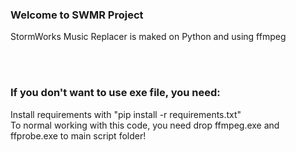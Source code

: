 ### Welcome to SWMR Project

StormWorks Music Replacer is maked on Python and using ffmpeg



</br>
</br>

### If you don't want to use exe file, you need:</br>
Install requirements with "pip install -r requirements.txt"</br>
To normal working with this code, you need drop ffmpeg.exe and ffprobe.exe to main script folder!
